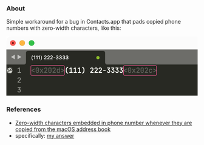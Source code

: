 ### About

Simple workaround for a bug in Contacts.app that pads copied phone numbers with zero-width characters, like this:

![screenshot](./zwsp.png)

### References

- [Zero-width characters embedded in phone number whenever they are copied from the macOS address book](https://apple.stackexchange.com/questions/337101/zero-width-characters-embedded-in-phone-number-whenever-they-are-copied-from-the)
- specifically: [my answer](https://apple.stackexchange.com/a/350404/100302)
